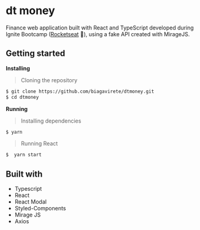 # dt money

Finance web application built with React and TypeScript developed during Ignite Bootcamp ([Rocketseat](https://rocketseat.com.br/) :rocket:), using a fake API created with MirageJS.

## Getting started

**Installing**
>Cloning the repository

```bash
$ git clone https://github.com/biagavirete/dtmoney.git
$ cd dtmoney
```

**Running**
> Installing dependencies

```bash
$ yarn
```

> Running React

```bash
$  yarn start
```

## Built with

* Typescript
* React
* React Modal
* Styled-Components 
* Mirage JS
* Axios
